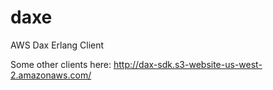 # daxe
AWS Dax Erlang Client

Some other clients here: http://dax-sdk.s3-website-us-west-2.amazonaws.com/
